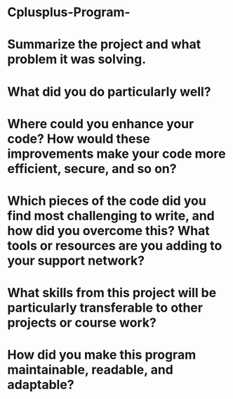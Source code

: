 # Cplusplus-Program-
# Summarize the project and what problem it was solving.


# What did you do particularly well?


# Where could you enhance your code? How would these improvements make your code more efficient, secure, and so on?


# Which pieces of the code did you find most challenging to write, and how did you overcome this? What tools or resources are you adding to your support network?


# What skills from this project will be particularly transferable to other projects or course work?


# How did you make this program maintainable, readable, and adaptable?

